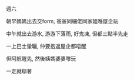週六

朝早媽媽出去交form, 爸爸同細佬同家姐喺屋企玩

中午就出去游水, 游游下落雨, 好鬼凍, 但都三點半先走

一上巴士暈曬, 仲要抱返屋企都唔醒

但阿航醒先, 然後姨媽婆婆嚟玩

一走就瞓著
